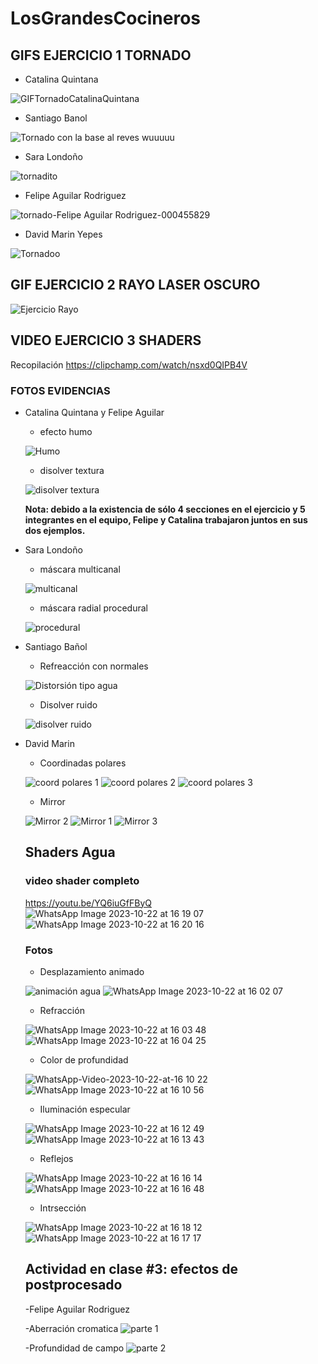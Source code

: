 # LosGrandesCocineros

## GIFS EJERCICIO 1 TORNADO
- Catalina Quintana
  
![GIFTornadoCatalinaQuintana](https://github.com/Artbycat/LosGrandesCocineros/assets/64057988/6c860f34-ccfd-4c05-bdbe-b8c09b3b08bb)

- Santiago Banol
  
![Tornado con la base al reves wuuuuu](tornadogifSBR.gif)

- Sara Londoño

![tornadito](https://github.com/Artbycat/LosGrandesCocineros/assets/93046247/65363f92-bcf0-4ff5-b5b4-ddfec2d6c058)

- Felipe Aguilar Rodriguez

![tornado-Felipe Aguilar Rodriguez-000455829](https://github.com/Artbycat/LosGrandesCocineros/assets/81448632/427662c2-e898-47aa-b917-e03427705dfc)

- David Marin Yepes
  
![Tornadoo](https://github.com/Artbycat/LosGrandesCocineros/assets/93098655/c3edf4cc-0c00-4618-ac08-c187744cf553)

## GIF EJERCICIO 2 RAYO LASER OSCURO

![Ejercicio Rayo](https://github.com/Artbycat/LosGrandesCocineros/assets/93098655/ed54c72f-1037-48a1-9d57-6fe8fc0a2b30)

## VIDEO EJERCICIO 3 SHADERS

Recopilación https://clipchamp.com/watch/nsxd0QIPB4V

### FOTOS EVIDENCIAS
- Catalina Quintana y Felipe Aguilar

  - efecto humo
    
  ![Humo](https://github.com/Artbycat/LosGrandesCocineros/assets/64057988/07b51819-610c-4f7e-a349-23305a1d9777)

  - disolver textura
    
  ![disolver textura](https://github.com/Artbycat/LosGrandesCocineros/assets/64057988/65729b2c-4f1b-4e7e-a2bb-c032eec76555)

  **Nota: debido a la existencia de sólo 4 secciones en el ejercicio y 5 integrantes en el equipo, Felipe y Catalina trabajaron juntos en sus dos ejemplos.**

- Sara Londoño
  - máscara multicanal
    
  ![multicanal](https://github.com/Artbycat/LosGrandesCocineros/assets/64057988/c8e78e83-4418-442e-8a39-690aaffa31fb)

  - máscara radial procedural
  
  ![procedural](https://github.com/Artbycat/LosGrandesCocineros/assets/64057988/051e93e9-3f07-4113-83d2-7cdaeb1e48ec)

- Santiago Bañol

  - Refreacción con normales

  ![Distorsión tipo agua](https://github.com/Artbycat/LosGrandesCocineros/assets/64057988/bc7feb73-af8c-4766-be2d-6fd9b2c41672)

  - Disolver ruido

  ![disolver ruido](https://github.com/Artbycat/LosGrandesCocineros/assets/64057988/7ef42636-0452-4f01-ba65-3d540325f4fd)

- David Marin

  - Coordinadas polares
  
  ![coord polares 1](https://github.com/Artbycat/LosGrandesCocineros/assets/64057988/2999f46c-8edb-4253-9c53-258c432ecffb)
  ![coord polares 2](https://github.com/Artbycat/LosGrandesCocineros/assets/64057988/183f3dfe-4366-47c2-8059-dda0115912d9)
  ![coord polares 3](https://github.com/Artbycat/LosGrandesCocineros/assets/64057988/1046d16f-48f4-45c4-9c0c-80f54472de98)

  - Mirror
 
  ![Mirror 2](https://github.com/Artbycat/LosGrandesCocineros/assets/64057988/c872a7de-62df-40b3-8b51-394ac8a78847)
  ![Mirror 1](https://github.com/Artbycat/LosGrandesCocineros/assets/64057988/8c154941-9cdc-4037-9cab-c77becfb1043)
  ![Mirror 3](https://github.com/Artbycat/LosGrandesCocineros/assets/64057988/d9f2c8fa-9c59-4362-8f2d-5e4cb5a01d26)


  ## Shaders Agua

  ### video shader completo
   https://youtu.be/YQ6iuGfFByQ
  ![WhatsApp Image 2023-10-22 at 16 19 07](https://github.com/Artbycat/LosGrandesCocineros/assets/64057988/1fce432e-7b42-4afc-8ed1-ea03e951e6d8)
  ![WhatsApp Image 2023-10-22 at 16 20 16](https://github.com/Artbycat/LosGrandesCocineros/assets/64057988/08dd6f23-6d48-4134-8bee-de6e9c350048)


  ### Fotos
  - Desplazamiento animado
    
  ![animación agua](https://github.com/Artbycat/LosGrandesCocineros/assets/64057988/09753607-96c6-4d31-8a19-26d89840215f)
  ![WhatsApp Image 2023-10-22 at 16 02 07](https://github.com/Artbycat/LosGrandesCocineros/assets/64057988/91c3ffc8-8545-438f-be4c-e808ec9b0112)

  - Refracción
    
  ![WhatsApp Image 2023-10-22 at 16 03 48](https://github.com/Artbycat/LosGrandesCocineros/assets/64057988/ebabc555-190b-463e-88b8-d8ab676f628c)
  ![WhatsApp Image 2023-10-22 at 16 04 25](https://github.com/Artbycat/LosGrandesCocineros/assets/64057988/84fdfd17-7f48-4af0-891f-12ada995eb0b)

  - Color de profundidad
    
  ![WhatsApp-Video-2023-10-22-at-16 10 22](https://github.com/Artbycat/LosGrandesCocineros/assets/64057988/643d2f22-faf0-4f04-8095-b22713b4ae22)
  ![WhatsApp Image 2023-10-22 at 16 10 56](https://github.com/Artbycat/LosGrandesCocineros/assets/64057988/d144b4bb-ab45-4908-a8cf-82991facf9eb)

  - Iluminación especular
    
  ![WhatsApp Image 2023-10-22 at 16 12 49](https://github.com/Artbycat/LosGrandesCocineros/assets/64057988/ec881f17-66e7-47a2-8309-b0abf3100de4)
  ![WhatsApp Image 2023-10-22 at 16 13 43](https://github.com/Artbycat/LosGrandesCocineros/assets/64057988/71313968-3f84-4b4b-89d2-c4581f5c73e8)

  - Reflejos
    
  ![WhatsApp Image 2023-10-22 at 16 16 14](https://github.com/Artbycat/LosGrandesCocineros/assets/64057988/0be82dee-6c1d-4647-b60c-48fec68a78cf)
  ![WhatsApp Image 2023-10-22 at 16 16 48](https://github.com/Artbycat/LosGrandesCocineros/assets/64057988/8bc428fe-5d44-4de9-8559-1389ae8611e3)

  - Intrsección
 
  ![WhatsApp Image 2023-10-22 at 16 18 12](https://github.com/Artbycat/LosGrandesCocineros/assets/64057988/789461bc-50f2-4aa7-ba8f-58be4e26778f)
  ![WhatsApp Image 2023-10-22 at 16 17 17](https://github.com/Artbycat/LosGrandesCocineros/assets/64057988/ba463254-8195-420d-bd50-c4756346f49b)


  ## Actividad en clase #3: efectos de postprocesado

  -Felipe Aguilar Rodriguez

  -Aberración cromatica
  ![parte 1](https://github.com/Artbycat/LosGrandesCocineros/assets/81448632/7194611b-69c7-421d-8bb9-261fc91bdf14)

  -Profundidad de campo
  ![parte 2](https://github.com/Artbycat/LosGrandesCocineros/assets/81448632/ab223619-b874-4c9f-9a93-8690a4ce5c17)

  
  

  

    
